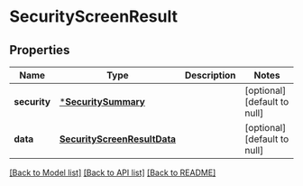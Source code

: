 # SecurityScreenResult

## Properties
Name | Type | Description | Notes
------------ | ------------- | ------------- | -------------
**security** | [***SecuritySummary**](SecuritySummary.md) |  | [optional] [default to null]
**data** | [**SecurityScreenResultData**](SecurityScreenResult_data.md) |  | [optional] [default to null]

[[Back to Model list]](../README.md#documentation-for-models) [[Back to API list]](../README.md#documentation-for-api-endpoints) [[Back to README]](../README.md)


